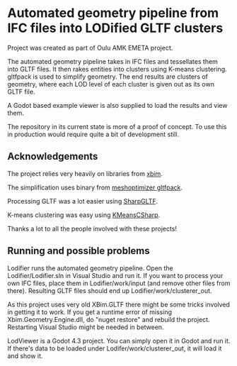# Automated geometry pipeline from IFC files into LODified GLTF clusters
Project was created as part of Oulu AMK EMETA project.

The automated geometry pipeline takes in IFC files and tessellates them into GLTF files. It then rakes entities into clusters using K-means clustering. gltfpack is used to simplify geometry. The end results are clusters of geometry, where each LOD level of each cluster is given out as its own GLTF file.

A Godot based example viewer is also supplied to load the results and view them.

The repository in its current state is more of a proof of concept. To use this in production would require quite a bit of development still.

## Acknowledgements
The project relies very heavily on libraries from [xbim](https://github.com/xBimTeam).

The simplification uses binary from [meshoptimizer gltfpack](https://meshoptimizer.org/gltf/).

Processing GLTF was a lot easier using [SharpGLTF](https://github.com/vpenades/SharpGLTF).

K-means clustering was easy using [KMeansCSharp](https://github.com/kubamaruszczyk1604/KMeansCSharp/).

Thanks a lot to all the people involved with these projects!

## Running and possible problems
Lodifier runs the automated geometry pipeline. Open the Lodifier/Lodifier.sln in Visual Studio and run it. If you want to process your own IFC files, place them in Lodifier/work/input (and remove other files from there). Resulting GLTF files should end up Lodifier/work/clusterer_out.

As this project uses very old XBim.GLTF there might be some tricks involved in getting it to work. If you get a runtime error of missing Xbim.Geometry.Engine.dll, do "nuget restore" and rebuild the project. Restarting Visual Studio might be needed in between.

LodViewer is a Godot 4.3 project. You can simply open it in Godot and run it. If there's data to be loaded under Lodifer/work/clusterer_out, it will load it and show it.